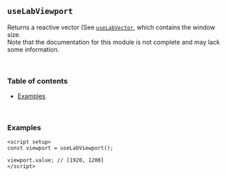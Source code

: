 ## `useLabViewport` <!-- omit in toc -->

Returns a reactive vector (See [`useLabVector`](https://github.com/kinematic-lab/kinematic-lab/tree/main/packages/nuxt/docs/core/use-lab-vector.md), which contains the window size.<br />
Note that the documentation for this module is not complete and may lack some information.

<br />

### Table of contents <!-- omit in toc -->

-   [Examples](#examples)

<br />

### Examples

```vue
<script setup>
const viewport = useLabViewport();

viewport.value; // [1920, 1200]
</script>
```

